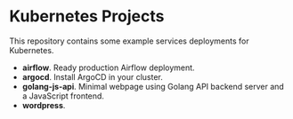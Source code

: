 # Kubernetes Projects

This repository contains some example services deployments for Kubernetes.

- **airflow**. Ready production Airflow deployment.
- **argocd**. Install ArgoCD in your cluster.
- **golang-js-api**. Minimal webpage using Golang API backend server and a JavaScript frontend.
- **wordpress**.
